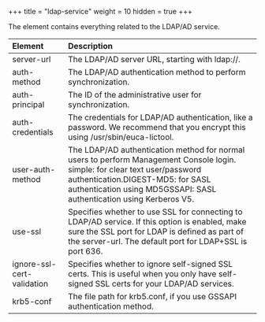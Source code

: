 +++
title = "ldap-service"
weight = 10
hidden = true
+++

The element contains everything related to the LDAP/AD service.

| Element | Description | 
|  :---- |  :---- | 
| server-url | The LDAP/AD server URL, starting with ldap://. | 
| auth-method | The LDAP/AD authentication method to perform synchronization. | 
| auth-principal | The ID of the administrative user for synchronization. | 
| auth-credentials | The credentials for LDAP/AD authentication, like a password. We recommend that you encrypt this using /usr/sbin/euca-lictool. | 
| user-auth-method | The LDAP/AD authentication method for normal users to perform Management Console login. simple: for clear text user/password authentication.DIGEST-MD5: for SASL authentication using MD5GSSAPI: SASL authentication using Kerberos V5. | 
| use-ssl | Specifies whether to use SSL for connecting to LDAP/AD service. If this option is enabled, make sure the SSL port for LDAP is defined as part of the server-url. The default port for LDAP+SSL is port 636. | 
| ignore-ssl-cert-validation | Specifies whether to ignore self-signed SSL certs. This is useful when you only have self-signed SSL certs for your LDAP/AD services. | 
| krb5-conf | The file path for krb5.conf, if you use GSSAPI authentication method. | 

